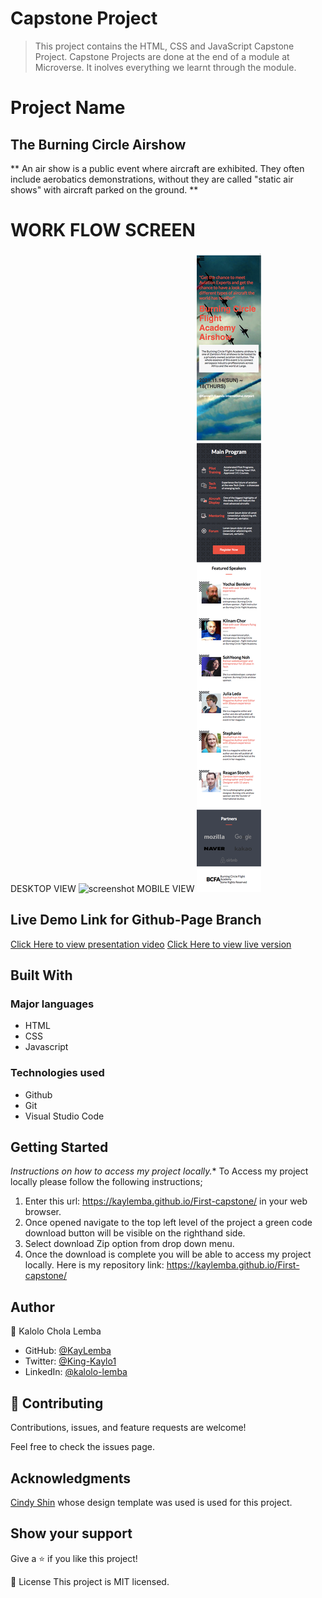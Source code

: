 # Capstone Project

> This project contains the HTML, CSS and JavaScript Capstone Project. Capstone Projects are done at the end of a module at Microverse. It inolves everything we learnt through the module.


# Project Name
## The Burning Circle Airshow

** An air show is a public event where aircraft are exhibited. They often include aerobatics demonstrations, without they are called "static air shows" with aircraft parked on the ground. ** 
# WORK FLOW SCREEN 
DESKTOP VIEW
![screenshot](workflowcap1.png)
MOBILE VIEW
![screenshot](./images/workflowcap2.png)
## Live Demo Link for Github-Page Branch
[Click Here to view presentation video](https://www.loom.com/share/e758342b0ac54e88a4a6179a7bd1a1c0)
[Click Here to view live version](https://kaylemba.github.io/First-capstone/)
## Built With
### Major languages
- HTML
- CSS
- Javascript

### Technologies used
- Github
- Git
- Visual Studio Code

## Getting Started
*Instructions on how to access my project locally.**
 To Access my project locally please follow the following instructions;
1. Enter this url: https://kaylemba.github.io/First-capstone/ in your web browser.
2. Once opened navigate to the top left level of the project a green code download button will be visible on the righthand side.
3. Select download Zip option from drop down menu.
4. Once the download is complete you will be able to access my project locally.
Here is my repository link: https://kaylemba.github.io/First-capstone/


## Author
👤 Kalolo Chola Lemba

- GitHub: [@KayLemba ](https://github.com/KayLemba)
- Twitter: [@King-Kaylo1 ](https://twitter.com/King_Kaylo1) 
- LinkedIn: [@kalolo-lemba](https://www.linkedin.com/in/https://www.linkedin.com/in/kalolo-lemba-41a8339a/-41a8339a/)

## 🤝 Contributing
Contributions, issues, and feature requests are welcome!

Feel free to check the issues page.

## Acknowledgments

[Cindy Shin](https://www.behance.net/gallery/29845175/CC-Global-Summit-2015) whose design template was used is used for this project.

## Show your support
Give a ⭐️ if you like this project!

📝 License
This project is MIT licensed.
